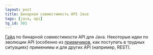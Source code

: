 ```yaml
---
layout: post
title: Бинарная совместимость API Java
tags: [java, api]
tg_id: 501
---
```

[Гайд](https://github.com/eclipse-platform/eclipse.platform/blob/master/docs/Evolving-Java-based-APIs-2.md) по бинарной совместимости API для Java. Некоторые идеи по эволюции API (особенно из [приемчиков](https://github.com/eclipse-platform/eclipse.platform/blob/master/docs/Evolving-Java-based-APIs-3.md#Standard-Workarounds), как поступать в трудных ситуациях) применимы и для других API (например, REST).
